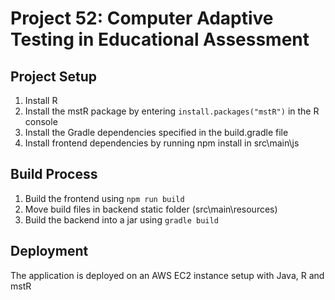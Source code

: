 # Project 52: Computer Adaptive Testing in Educational Assessment

## Project Setup
1. Install R
2. Install the mstR package by entering ```install.packages("mstR")``` in the R console
3. Install the Gradle dependencies specified in the build.gradle file
4. Install frontend dependencies by running npm install in src\main\js

## Build Process
1. Build the frontend using ```npm run build```
2. Move build files in backend static folder (src\main\resources)
3. Build the backend into a jar using ```gradle build```

## Deployment
The application is deployed on an AWS EC2 instance setup with Java, R and mstR
